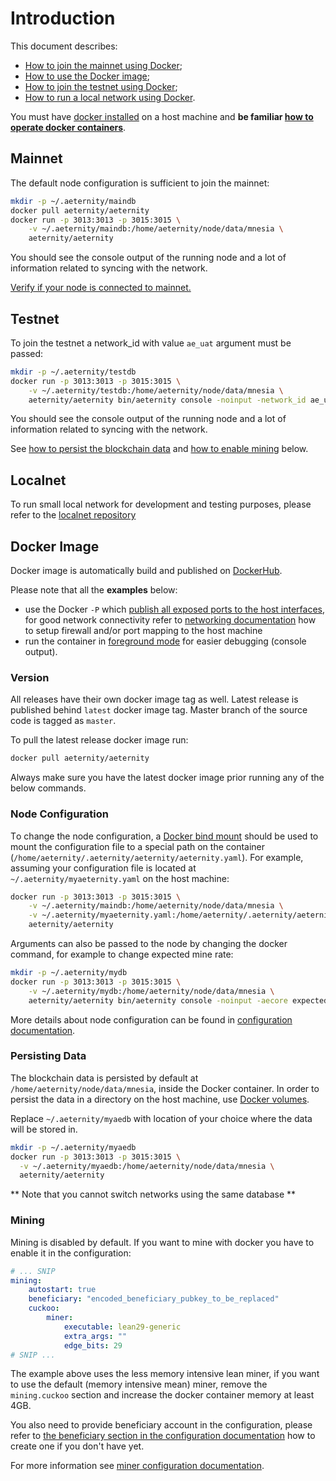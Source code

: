 # Introduction

This document describes:

* [How to join the mainnet using Docker](#mainnet);
* [How to use the Docker image](#docker-image);
* [How to join the testnet using Docker](#testnet);
* [How to run a local network using Docker](#localnet).

You must have [docker installed](https://docs.docker.com/engine/installation/) on a host machine and **be familiar [how to operate docker containers](https://docs.docker.com)**.

## Mainnet

The default node configuration is sufficient to join the mainnet:

```bash
mkdir -p ~/.aeternity/maindb
docker pull aeternity/aeternity
docker run -p 3013:3013 -p 3015:3015 \
    -v ~/.aeternity/maindb:/home/aeternity/node/data/mnesia \
    aeternity/aeternity
```

You should see the console output of the running node and a lot of information related to syncing with the network.

[Verify if your node is connected to mainnet.](operation.md#verify-that-node-is-connected-to-the-mainnet)

## Testnet

To join the testnet a network_id with value `ae_uat` argument must be passed:


```bash
mkdir -p ~/.aeternity/testdb
docker run -p 3013:3013 -p 3015:3015 \
    -v ~/.aeternity/testdb:/home/aeternity/node/data/mnesia \
    aeternity/aeternity bin/aeternity console -noinput -network_id ae_uat
```

You should see the console output of the running node and a lot of information related to syncing with the network.

See [how to persist the blockchain data](#persisting-data) and [how to enable mining](#mining) below.

## Localnet

To run small local network for development and testing purposes, please refer to the [localnet repository](https://github.com/aeternity/localnet)

## Docker Image

Docker image is automatically build and published on [DockerHub](https://hub.docker.com/r/aeternity/aeternity/).

Please note that all the **examples** below:

- use the Docker `-P` which [publish all exposed ports to the host interfaces](https://docs.docker.com/engine/reference/run/#expose-incoming-ports), for good network connectivity refer to [networking documentation](configuration.md#peer-to-peer-network) how to setup firewall and/or port mapping to the host machine
- run the container in [foreground mode](https://docs.docker.com/engine/reference/run/#detached-vs-foreground) for easier debugging (console output).

### Version

All releases have their own docker image tag as well. Latest release is published behind `latest` docker image tag.
Master branch of the source code is tagged as `master`.

To pull the latest release docker image run:
```bash
docker pull aeternity/aeternity
```

Always make sure you have the latest docker image prior running any of the below commands.

### Node Configuration

Тo change the node configuration, a [Docker bind mount](https://docs.docker.com/storage/bind-mounts/) should be used
to mount the configuration file to a special path on the container (`/home/aeternity/.aeternity/aeternity/aeternity.yaml`).
For example, assuming your configuration file is located at `~/.aeternity/myaeternity.yaml` on the host machine:

```bash
docker run -p 3013:3013 -p 3015:3015 \
    -v ~/.aeternity/maindb:/home/aeternity/node/data/mnesia \
    -v ~/.aeternity/myaeternity.yaml:/home/aeternity/.aeternity/aeternity/aeternity.yaml \
    aeternity/aeternity
```

Arguments can also be passed to the node by changing the docker command, for example to change expected mine rate:

```bash
mkdir -p ~/.aeternity/mydb
docker run -p 3013:3013 -p 3015:3015 \
    -v ~/.aeternity/mydb:/home/aeternity/node/data/mnesia \
    aeternity/aeternity bin/aeternity console -noinput -aecore expected_mine_rate 100000
```

More details about node configuration can be found in [configuration documentation](configuration.md).

### Persisting Data

The blockchain data is persisted by default at `/home/aeternity/node/data/mnesia`, inside the Docker container.
In order to persist the data in a directory on the host machine, use [Docker volumes](https://docs.docker.com/engine/admin/volumes/volumes/).

Replace `~/.aeternity/myaedb` with location of your choice where the data will be stored in.

```bash
mkdir -p ~/.aeternity/myaedb
docker run -p 3013:3013 -p 3015:3015 \
  -v ~/.aeternity/myaedb:/home/aeternity/node/data/mnesia \
  aeternity/aeternity
```

** Note that you cannot switch networks using the same database **

### Mining

Mining is disabled by default. If you want to mine with docker you have to enable it in the configuration:

```yaml
# ... SNIP
mining:
    autostart: true
    beneficiary: "encoded_beneficiary_pubkey_to_be_replaced"
    cuckoo:
        miner:
            executable: lean29-generic
            extra_args: ""
            edge_bits: 29
# SNIP ...
```

The example above uses the less memory intensive lean miner, if you want to use the default (memory intensive mean) miner, remove the `mining.cuckoo` section and increase the docker container memory at least 4GB.

You also need to provide beneficiary account in the configuration, please refer to [the beneficiary section in the configuration documentation](configuration.md#beneficiary-account) how to create one if you don't have yet.

For more information see [miner configuration documentation](configuration.md#miner-configuration).
